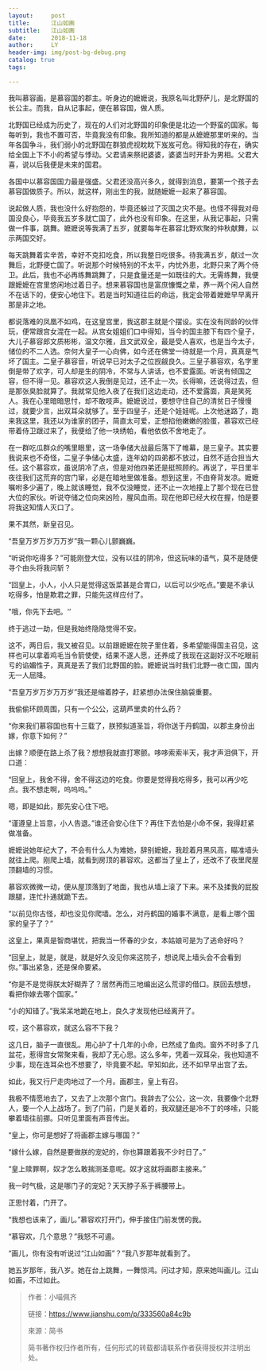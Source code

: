 ```yaml
---
layout:     post
title:      江山如画
subtitle:   江山如画
date:       2018-11-18
author:     LY
header-img: img/post-bg-debug.png
catalog: true
tags:

---
```


我叫慕容画，是慕容国的郡主。听身边的嬷嬷说，我原名叫北野萨儿，是北野国的长公主。而我，自从记事起，便在慕容国，做人质。

北野国已经成为历史了，现在的人们对北野国的印象便是北边一个野蛮的国家。每每听到，我也不置可否，毕竟我没有印象。我所知道的都是从嬷嬷那里听来的。当年各国争斗，我们弱小的北野国在群狼虎视眈眈下岌岌可危。得知我的存在，确实给全国上下不小的希望与悸动。父君请来祭祀婆婆，婆婆当时开卦为男相。父君大喜，说以后我便是未来的国君。

各国中以慕容国国力最是强盛。父君还没高兴多久，就得到消息，要第一个孩子去慕容国做质子。所以，就这样，刚出生的我，就随嬷嬷一起来了慕容国。

说起做人质，我也没什么好抱怨的，毕竟还躲过了灭国之灾不是。也怪不得我对母国没良心，毕竟我五岁多就亡国了，此外也没有印象。在这里，从我记事起，只需做一件事，跳舞。嬷嬷说等我满了五岁，就要每年在慕容北野欢聚的仲秋献舞，以示两国交好。

每天跳舞着实辛苦，幸好不克扣吃食，所以我整日吃很多。待我满五岁，献过一次舞后，北野便亡国了。听说那个时候特别的不太平，内忧外患，北野只来了两个侍卫。此后，我也不必再练舞跳舞了，只是食量还是一如既往的大。无需练舞，我便跟嬷嬷在宫里悠闲地过着日子。想来慕容国也是富庶慷慨之辈，养一两个闲人自然不在话下的，便安心地住下。若是当时知道往后的命运，我定会带着嬷嬷早早离开那是非之地。



都说落难的凤凰不如鸡，在这皇宫里，我这郡主就是个摆设。实在没有同龄的伙伴玩，便常跟宫女混在一起。从宫女姐姐们口中得知，当今的国主膝下有四个皇子，大儿子慕容郎文质彬彬，温文尔雅，且文武双全，最是受人喜欢，也是当今太子，储位的不二人选。奈何大皇子一心向佛，如今还在佛堂一待就是一个月，真真是气坏了国主。二皇子慕容音，听说早已对太子之位觊觎良久。三皇子慕容欢，名字里倒是带了欢字，可人却是生的阴冷，不常与人讲话，也不爱露面。听说有倾国之容，但不得一见。慕容欢这人我倒是见过，还不止一次。长得嘛，还说得过去，但是那张臭脸就算了。我就常见他入夜了在我们这边走动，还不爱露面，真是笑死人。我在心里暗暗思忖，却不敢吱声。嬷嬷说过，要想守住自己的清贫日子慢慢过，就要少言，出双耳朵就够了。至于四皇子，还是个娃娃呢。上次他迷路了，跑来我这里，我还以为谁家的团子，简直太可爱，正想掐他嫩嫩的脸蛋，慕容欢已经带着侍卫跟过来了，我便给了他一块绣帕，看他依依不舍地走了。



在一群吃瓜群众的嘴里眼里，这一场争储大战最后落下了帷幕，是三皇子。其实要我说来也不奇怪，二皇子争储心太盛，连年幼的四弟都不放过，自然不适合担当大任。这个慕容欢，虽说阴冷了点，但是对他四弟还是挺照顾的。再说了，平日里半夜往我们这荒弃的宫门窜，必是在暗地里做准备。想到这里，不由脊背发凉。嬷嬷嘱咐多少遍了，晚上就该睡觉，我不仅没睡觉，还不止一次地撞上了那个现在已登大位的家伙。听说夺储之位向来凶险，腥风血雨。现在他即已经大权在握，怕是要将我这知情人灭口了。

果不其然，新皇召见。



“吾皇万岁万岁万万岁”我一颗心儿颤巍巍。

“听说你吃得多？”可能刚登大位，没有以往的阴冷，但这玩味的语气，莫不是随便寻个由头将我问斩？

“回皇上，小人，小人只是觉得这饭菜甚是合胃口，以后可以少吃点。”要是不承认吃得多，怕是欺君之罪，只能先这样应付了。

"哦，你先下去吧。‘’

终于逃过一劫，但是我始终隐隐觉得不安。

这不，两日后，我又被召见。以前跟嬷嬷在院子里住着，多希望能得国主召见，这样也可以拿着鸡毛当令箭使使，结果不遂人愿，还养成了我现在这副好汉不吃眼前亏的谄媚性子，真真是丢了我们北野国的脸。嬷嬷说当时我们北野一夜亡国，国内无一人屈降。

“吾皇万岁万岁万万岁”我还是缩着脖子，赶紧想办法保住脑袋重要。

我偷偷环顾周围，只有一个公公，这葫芦里卖的什么药？

“你来我们慕容国也有十三载了，朕预拟道圣旨，将你送于丹鹤国，以郡主身份出嫁，你意下如何？”

出嫁？顺便在路上杀了我？想想我就直打寒颤。哆哆索索半天，我才声泪俱下，开口道：

“回皇上，我舍不得，舍不得这边的吃食。你要是觉得我吃得多，我可以再少吃点。我不想走啊，呜呜呜。”

嗯，即是如此，那先安心住下吧。

“谨遵皇上旨意，小人告退。”谁还会安心住下？再住下去怕是小命不保，我得赶紧做准备。



嬷嬷说她年纪大了，不会有什么人为难她，辞别嬷嬷，我趁着月黑风高，瞄准墙头就往上爬。刚爬上墙，就看到房顶的慕容欢。这都当了皇上了，还改不了夜里爬屋顶翻墙的习惯。

慕容欢微微一动，便从屋顶落到了地面，我也从墙上滚了下来。来不及揉我的屁股跟腿，连忙扑通就跪下去。

“以前见你古怪，却也没见你爬墙。怎么，对丹鹤国的婚事不满意，是看上哪个国家的皇子了？”

这皇上，果真是智商堪忧，把我当一怀春的少女，本姑娘可是为了逃命好吗？

“回皇上，就是，就是，就是好久没见你来这院子，想说爬上墙头会不会看到你。”事出紧急，还是保命要紧。

“你是不是觉得朕太好糊弄了？居然再而三地编出这么荒谬的借口。朕回去想想，看把你嫁去哪个国家。”

“小的知错了。”我呆呆地跪在地上，良久才发现他已经离开了。

哎，这个慕容欢，就这么容不下我？

这几日，脑子一直很乱。用心护了十几年的小命，已然成了鱼肉。窗外不时多了几盆花，惹得宫女常聚来看，我却了无心思。这么多年，凭着一双耳朵，我也知道不少事，现在连耳朵也不想要了，毕竟要不起。早知如此，还不如早早出宫了去。



如此，我又行尸走肉地过了一个月。画郡主，皇上有召。

我极不情愿地去了，又去了上次那个宫门。我辞去了公公，这一次，我要像个北野人，要一个人上战场了。到了门前，门是关着的，我双腿还是冷不丁的哆嗦，只能攀着墙往前挪。只听见里面有声音传出。

“皇上，你可是想好了将画郡主嫁与哪国？”

“嫁什么嫁，自然是要做朕的宠妃的，你也算跟着我不少时日了。”

“皇上赎罪啊，奴才怎么敢揣测圣意呢。奴才这就将画郡主接来。”

我一时气极，这是哪门子的宠妃？天天脖子系于裤腰带上。

正思忖着，门开了。

“我想也该来了，画儿。”慕容欢打开门，伸手接住门前发愣的我。

“慕容欢，几个意思？”我怒不可遏。

“画儿，你有没有听说过“江山如画”？”我八岁那年就看到了。

她五岁那年，我八岁。她在台上跳舞，一舞惊鸿。问过才知，原来她叫画儿。江山如画，不过如此。

> 作者：小喵佩齐
>
> 链接：https://www.jianshu.com/p/333560a84c9b
>
> 來源：简书
>
> 简书著作权归作者所有，任何形式的转载都请联系作者获得授权并注明出处。